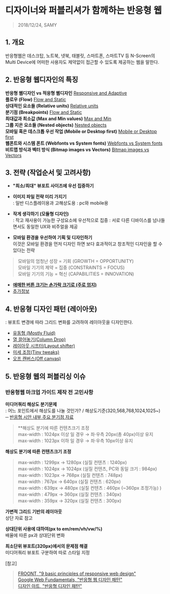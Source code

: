 # 디자이너와 퍼블리셔가 함께하는 반응형 웹

> 2018/12/24, SAMY

## 1. 개요

반응형웹은 데스크탑, 노트북, 넷북, 태블릿, 스마트폰, 스마트TV 등 N-Screen의 Multi Device에 어떠한 사용자도 제약없이 접근할 수 있도록 제공하는 웹을 말한다.

## 2. 반응형 웹디자인의 특징

**반응형 웹디자인 vs 적응형 웹디자인** [Responsive and Adaptive](./img/responsive01.jpg)  
**플로우 (Flow)** [Flow and Static](http://oingdoing.com/tips/all/img/responsive02.jpg)  
**상대적인 요소들 (Relative units)** [Relative units](http://oingdoing.com/tips/all/img/responsive04.jpg)  
**분기점 (Breakpoints)** [Flow and Static](http://oingdoing.com/tips/all/img/responsive06.jpg)  
**최대값과 최소값 (Max and Min values)** [Max and Min](http://oingdoing.com/tips/all/img/responsive05.jpg)  
**그룹 지은 요소들 (Nested objects)** [Nested objects](http://oingdoing.com/tips/all/img/responsive06.jpg)  
**모바일 혹은 데스크톱 우선 작업 (Mobile or Desktop first)** [Mobile or Desktop first](http://oingdoing.com/tips/all/img/responsive07.jpg)  
**웹폰트와 시스템 폰트 (Webfonts vs System fonts)** [Webfonts vs System fonts](http://oingdoing.com/tips/all/img/responsive08.jpg)  
**비트맵 방식과 벡터 방식 (Bitmap images vs Vectors)** [Bitmap images vs Vectors](http://oingdoing.com/tips/all/img/responsive09.jpg)  

## 3. 전략 (작업순서 및 고려사항)

+ **"최소/최대" 뷰포트 사이즈에 우선 집중하기**  

+ **이미지 파일 전략 미리 가지기**  
: 일반 디스플레이용과 고해상도용
: pc와 mobile용
                 
+ **작게 생각하기 (모듈형 디자인)**  
: 작고 재사용이 가능한 구성요소에 우선적으로 집중 : 서로 다른 디바이스를 넘나들면서도 동일한 UX와 비주얼을 제공
  
+ **모바일 환경을 우선하여 기획 및 디자인하기**  
이것은 모바일 환경을 먼저 디자인 하면 보다 효과적이고 창조적인 디자인을 할 수 있다는 전략
> 모바일의 엄청난 성장 = 기회 (GROWTH = OPPORTUNITY)  
> 모바일 기기의 제약 = 집중 (CONSTRAINTS = FOCUS)  
> 모바일 기기의 기능 = 혁신 (CAPABILITIES = INNOVATION)  

+ **[애매한 버튼 크기는 손가락 크기로 (주로 엄지)](http://yoon-talk.tistory.com/695)**  
+ [추가정보](https://brunch.co.kr/@chulhochoiucj0/8)  

## 4. 반응형 디자인 패턴 (레이아웃)

: 뷰포트 변경에 따라 그리드 변화를 고려하여 레이아웃을 디자인한다.

+ [유동형 (Mostly Fluid)](https://googlesamples.github.io/web-fundamentals/fundamentals/design-and-ux/responsive/mostly-fluid.html)  
+ [열 끌어놓기(Column Drop)](https://googlesamples.github.io/web-fundamentals/fundamentals/design-and-ux/responsive/column-drop.html)  
+ [레이아웃 시프터(Layout shifter)](https://googlesamples.github.io/web-fundamentals/fundamentals/design-and-ux/responsive/layout-shifter.html)  
+ [미세 조정(Tiny tweaks)](https://googlesamples.github.io/web-fundamentals/fundamentals/design-and-ux/responsive/tiny-tweaks.html)  
+ [오프 캔버스(Off canvas)](https://googlesamples.github.io/web-fundamentals/fundamentals/design-and-ux/responsive/off-canvas.html)  

## 5. 반응형 웹의 퍼블리싱 이슈

### 반응형웹 마크업 가이드 제작 전 고민사항

**미디어쿼리 해상도 분기문제**  
: 어느 포인트에서 해상도를 나눌 것인가? / 해상도기준(320,568,768,1024,1025~)  
─ [반응형 시안 내부 주요 분기점 자료](http://oingdoing.com/tips/all/img/rw_guideline.jpg)  
> **해상도 분기에 따른 컨텐츠크기 조정  
> max-width : 1024px 이상 일 경우 → 좌·우측 20px(총 40px)이상 유지  
> max-width : 1023px 이하 일 경우 → 좌·우측 10px이상 유지  

**해상도 분기에 따른 컨텐츠크기 조정**  
> max-width : 1299px → 1280px (실질 컨텐츠 : 1240px)  
> max-width : 1024px → 1024px (실질 컨텐츠, PC와 동일 크기 : 984px)  
> max-width : 1023px → 768px (실질 컨텐츠 : 748px)  
> max-width : 767px → 640px (실질 컨텐츠 : 620px)  
> max-width : 639px → 480px (실질 컨텐츠 : 460px (~360px 조정가능) )  
> max-width : 479px → 360px (실질 컨텐츠 : 340px)  
> max-width : 359px → 320px (실질 컨텐츠 : 300px)

**가변적 그리드 기반의 레이아웃**  
상단 자료 참고    

**상대단위 사용에 대하여(px to em/rem/vh/vw/%)**  
배율에 따른 px과 상대단위 변화    

**최소단위 뷰포트(320px)에서의 문제점 해결**  
미디어쿼리 뷰포트 구분하여 따로 스타일 지정  

[참고]
> [FROONT, "9 basic principles of responsive web design"](http://blog.froont.com/9-basic-principles-of-responsive-web-design/)  
> [Google Web Fundamentals, "반응형 웹 디자인 패턴"](https://developers.google.com/web/fundamentals/design-and-ux/responsive/patterns?hl=ko)  
> [디자인 아트, "반응형 디자인 패턴"](https://m.blog.naver.com/dartplus/221202644512)
